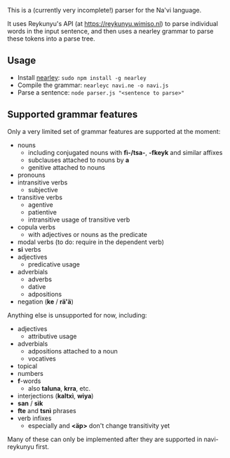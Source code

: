 This is a (currently very incomplete!) parser for the Na'vi language.

It uses Reykunyu's API (at https://reykunyu.wimiso.nl) to parse individual words in the input sentence, and then uses a nearley grammar to parse these tokens into a parse tree.

## Usage

* Install [nearley](https://github.com/kach/nearley): `sudo npm install -g nearley`
* Compile the grammar: `nearleyc navi.ne -o navi.js`
* Parse a sentence: `node parser.js "<sentence to parse>"`

## Supported grammar features

Only a very limited set of grammar features are supported at the moment:

* nouns
    * including conjugated nouns with **fì-/tsa-**, **-fkeyk** and similar affixes
    * subclauses attached to nouns by **a**
    * genitive attached to nouns
* pronouns
* intransitive verbs
    * subjective
* transitive verbs
    * agentive
    * patientive
    * intransitive usage of transitive verb
* copula verbs
    * with adjectives or nouns as the predicate
* modal verbs (to do: require **<iv>** in the dependent verb)
* **si** verbs
* adjectives
    * predicative usage
* adverbials
    * adverbs
    * dative
    * adpositions
* negation (**ke** / **rä'ä**)

Anything else is unsupported for now, including:

* adjectives
    * attributive usage
* adverbials
    * adpositions attached to a noun
    * vocatives
* topical
* numbers
* **f**-words
    * also **taluna**, **krra**, etc.
* interjections (**kaltxì**, **wiya**)
* **san** / **sìk**
* **fte** and **tsnì** phrases
* verb infixes
    * especially **<eyk>** and **<äp>** don't change transitivity yet

Many of these can only be implemented after they are supported in navi-reykunyu first.

